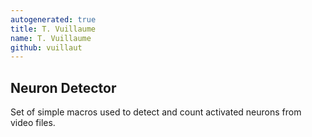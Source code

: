 ```yaml
---
autogenerated: true
title: T. Vuillaume
name: T. Vuillaume
github: vuillaut
---
```


## Neuron Detector

Set of simple macros used to detect and count activated neurons from video files.
